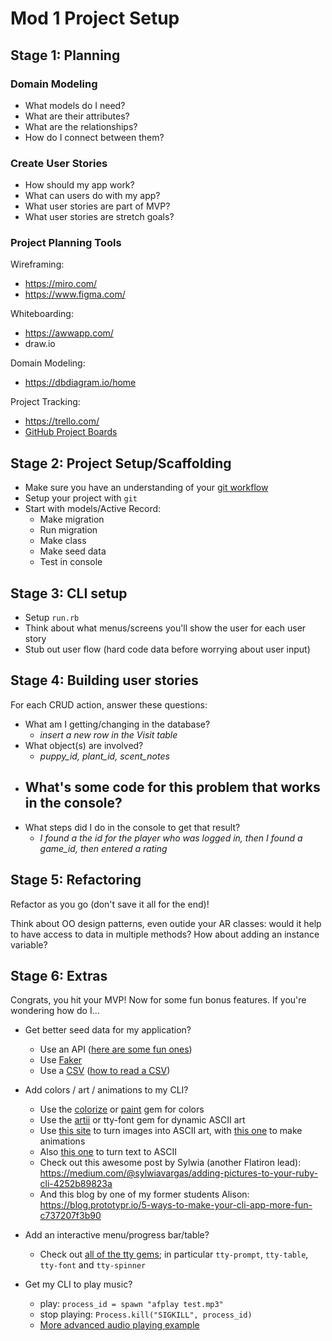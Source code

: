 Mod 1 Project Setup
===

## Stage 1: Planning

### Domain Modeling

- What models do I need? 
- What are their attributes? 
- What are the relationships? 
- How do I connect between them?


### Create User Stories

- How should my app work?
- What can users do with my app?
- What user stories are part of MVP?
- What user stories are stretch goals?

### Project Planning Tools

Wireframing:
- https://miro.com/
- https://www.figma.com/

Whiteboarding:
- https://awwapp.com/
- draw.io

Domain Modeling:
- https://dbdiagram.io/home

Project Tracking:
- https://trello.com/
- [GitHub Project Boards](https://docs.github.com/en/github/managing-your-work-on-github/about-project-boards)

## Stage 2: Project Setup/Scaffolding

- Make sure you have an understanding of your [git workflow](https://github.com/ihollander/git-basics-lecture)
- Setup your project with `git`
- Start with models/Active Record: 
  - Make migration
  - Run migration
  - Make class
  - Make seed data
  - Test in console

## Stage 3: CLI setup
- Setup `run.rb` 
- Think about what menus/screens you'll show the user for each user story 
- Stub out user flow (hard code data before worrying about user input)

## Stage 4: Building user stories

For each CRUD action, answer these questions:
- What am I getting/changing in the database? 
  - *insert a new row in the Visit table*
- What object(s) are involved? 
  - *puppy_id, plant_id, scent_notes*
- What's some code for this problem that works in the console? 
  - 
- What steps did I do in the console to get that result?
  - *I found a the id for the player who was logged in, then I found a game_id, then entered a rating* 

## Stage 5: Refactoring

Refactor as you go (don't save it all for the end)!

Think about OO design patterns, even outide your AR classes: would it help to have access to data in multiple methods? How about adding an instance variable?

## Stage 6: Extras

Congrats, you hit your MVP! Now for some fun bonus features. If you're wondering how do I...

- Get better seed data for my application?
  - Use an API ([here are some fun ones](https://apilist.fun/))
  - Use [Faker](https://github.com/faker-ruby/faker)
  - Use a [CSV](https://www.kaggle.com/datasets?fileType=csv) ([how to read a CSV](https://www.rubyguides.com/2018/10/parse-csv-ruby/))

- Add colors / art / animations to my CLI?
  - Use the [colorize](https://github.com/fazibear/colorize) or [paint](https://github.com/janlelis/paint) gem for colors
  - Use the [artii](https://github.com/miketierney/artii)  or tty-font gem for dynamic ASCII art
  - Use [this site](https://www.text-image.com/convert/ascii.html) to turn images into ASCII art, with [this one](https://picasion.com/split-animated-gif) to make animations 
  - Also [this one](http://patorjk.com/software/taag/#p=display&f=Graffiti&t=Type%20Something%20) to turn text to ASCII
  - Check out this awesome post by Sylwia (another Flatiron lead): https://medium.com/@sylwiavargas/adding-pictures-to-your-ruby-cli-4252b89823a
  - And this blog by one of my former students Alison: https://blog.prototypr.io/5-ways-to-make-your-cli-app-more-fun-c737207f3b90

- Add an interactive menu/progress bar/table?
  - Check out [all of the tty gems](https://ttytoolkit.org/components/); in particular `tty-prompt`, `tty-table`, `tty-font` and `tty-spinner`

- Get my CLI to play music?
  - play: `process_id = spawn "afplay test.mp3"`
  - stop playing: `Process.kill("SIGKILL", process_id)`
  - [More advanced audio playing example](https://gist.github.com/ihollander/61b194622b7a5389a581ed2a270d0641)